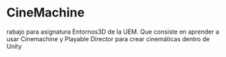 # CineMachine
rabajo para asignatura Entornos3D de la UEM. Que consiste en aprender a usar Cinemachine y Playable Director para crear cinemáticas dentro de Unity

